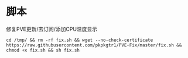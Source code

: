 # 脚本

修复PVE更新/去订阅/添加CPU温度显示

    cd /tmp/ && rm -rf fix.sh && wget --no-check-certificate https://raw.githubusercontent.com/pkpkgtr1/PVE-Fix/master/fix.sh && chmod +x fix.sh && sh fix.sh 





